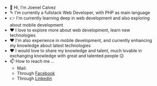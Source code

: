 
- 👋 Hi, I’m Joenel Calvez
- ✎  I'm currently a fullstack Web Developer, with PHP as main language
- 👉 I'm currently learning deep in web development and also exploring about mobile development
- ❤  I love to explore more about web development, learn new technologies
- ❤  I'm also experience in mobile development, and currently enhancing my knowledge about latest technologies
- ❤  I would love to share my knowledge and talent, much lovable in exchanging knowledge with great and talented people 😉
- 📫 How to reach me ...
  * Mail: [](joenl.clvz08@gmail.com)
  * Through [Facebook](https://www.facebook.com/Joe.nl.clvz) 
  * Through [Linkedin](https://www.linkedin.com/in/joenel-calvez-6437b1228/)
